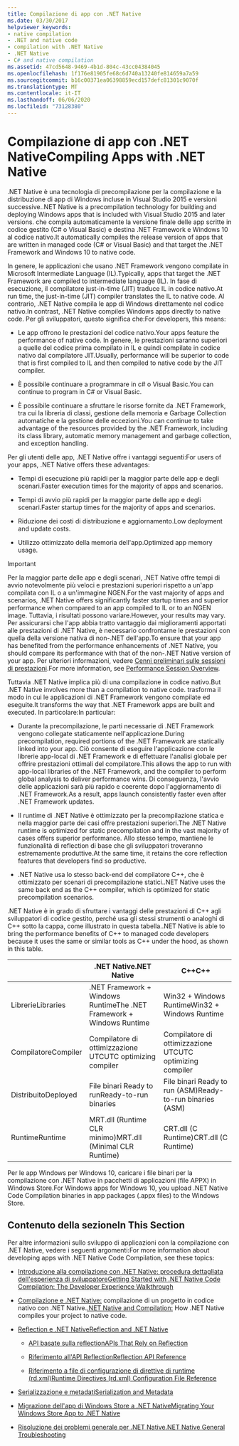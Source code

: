 ```yaml
---
title: Compilazione di app con .NET Native
ms.date: 03/30/2017
helpviewer_keywords:
- native compilation
- .NET and native code
- compilation with .NET Native
- .NET Native
- C# and native compilation
ms.assetid: 47cd5648-9469-4b1d-804c-43cc04384045
ms.openlocfilehash: 1f176e81905fe68c6d740a13240fe814659a7a59
ms.sourcegitcommit: b16c00371ea06398859ecd157defc81301c9070f
ms.translationtype: MT
ms.contentlocale: it-IT
ms.lasthandoff: 06/06/2020
ms.locfileid: "73128380"
---
```

# <a name="compiling-apps-with-net-native"></a><span data-ttu-id="d2c22-102">Compilazione di app con .NET Native</span><span class="sxs-lookup"><span data-stu-id="d2c22-102">Compiling Apps with .NET Native</span></span>

<span data-ttu-id="d2c22-103">.NET Native è una tecnologia di precompilazione per la compilazione e la distribuzione di app di Windows incluse in Visual Studio 2015 e versioni successive.</span><span class="sxs-lookup"><span data-stu-id="d2c22-103">.NET Native is a precompilation technology for building and deploying Windows apps that is included with Visual Studio 2015 and later versions.</span></span> <span data-ttu-id="d2c22-104">che compila automaticamente la versione finale delle app scritte in codice gestito (C# o Visual Basic) e destina .NET Framework e Windows 10 al codice nativo.</span><span class="sxs-lookup"><span data-stu-id="d2c22-104">It automatically compiles the release version of apps that are written in managed code (C# or Visual Basic) and that target the .NET Framework and Windows 10 to native code.</span></span>

<span data-ttu-id="d2c22-105">In genere, le applicazioni che usano .NET Framework vengono compilate in Microsoft Intermediate Language (IL).</span><span class="sxs-lookup"><span data-stu-id="d2c22-105">Typically, apps that target the .NET Framework are compiled to intermediate language (IL).</span></span> <span data-ttu-id="d2c22-106">In fase di esecuzione, il compilatore just-in-time (JIT) traduce IL in codice nativo.</span><span class="sxs-lookup"><span data-stu-id="d2c22-106">At run time, the just-in-time (JIT) compiler translates the IL to native code.</span></span> <span data-ttu-id="d2c22-107">Al contrario, .NET Native compila le app di Windows direttamente nel codice nativo.</span><span class="sxs-lookup"><span data-stu-id="d2c22-107">In contrast, .NET Native compiles Windows apps directly to native code.</span></span> <span data-ttu-id="d2c22-108">Per gli sviluppatori, questo significa che:</span><span class="sxs-lookup"><span data-stu-id="d2c22-108">For developers, this means:</span></span>

- <span data-ttu-id="d2c22-109">Le app offrono le prestazioni del codice nativo.</span><span class="sxs-lookup"><span data-stu-id="d2c22-109">Your apps feature the performance of native code.</span></span> <span data-ttu-id="d2c22-110">In genere, le prestazioni saranno superiori a quelle del codice prima compilato in IL e quindi compilate in codice nativo dal compilatore JIT.</span><span class="sxs-lookup"><span data-stu-id="d2c22-110">Usually, performance will be superior to code that is first compiled to IL and then compiled to native code by the JIT compiler.</span></span>

- <span data-ttu-id="d2c22-111">È possibile continuare a programmare in c# o Visual Basic.</span><span class="sxs-lookup"><span data-stu-id="d2c22-111">You can continue to program in C# or Visual Basic.</span></span>

- <span data-ttu-id="d2c22-112">È possibile continuare a sfruttare le risorse fornite da .NET Framework, tra cui la libreria di classi, gestione della memoria e Garbage Collection automatiche e la gestione delle eccezioni.</span><span class="sxs-lookup"><span data-stu-id="d2c22-112">You can continue to take advantage of the resources provided by the .NET Framework, including its class library, automatic memory management and garbage collection, and exception handling.</span></span>

<span data-ttu-id="d2c22-113">Per gli utenti delle app, .NET Native offre i vantaggi seguenti:</span><span class="sxs-lookup"><span data-stu-id="d2c22-113">For users of your apps, .NET Native offers these advantages:</span></span>

- <span data-ttu-id="d2c22-114">Tempi di esecuzione più rapidi per la maggior parte delle app e degli scenari.</span><span class="sxs-lookup"><span data-stu-id="d2c22-114">Faster execution times for the majority of apps and scenarios.</span></span>

- <span data-ttu-id="d2c22-115">Tempi di avvio più rapidi per la maggior parte delle app e degli scenari.</span><span class="sxs-lookup"><span data-stu-id="d2c22-115">Faster startup times for the majority of apps and scenarios.</span></span>

- <span data-ttu-id="d2c22-116">Riduzione dei costi di distribuzione e aggiornamento.</span><span class="sxs-lookup"><span data-stu-id="d2c22-116">Low deployment and update costs.</span></span>

- <span data-ttu-id="d2c22-117">Utilizzo ottimizzato della memoria dell'app.</span><span class="sxs-lookup"><span data-stu-id="d2c22-117">Optimized app memory usage.</span></span>

> [!IMPORTANT]
> <span data-ttu-id="d2c22-118">Per la maggior parte delle app e degli scenari, .NET Native offre tempi di avvio notevolmente più veloci e prestazioni superiori rispetto a un'app compilata con IL o a un'immagine NGEN.</span><span class="sxs-lookup"><span data-stu-id="d2c22-118">For the vast majority of apps and scenarios, .NET Native offers significantly faster startup times and superior performance when compared to an app compiled to IL or to an NGEN image.</span></span> <span data-ttu-id="d2c22-119">Tuttavia, i risultati possono variare.</span><span class="sxs-lookup"><span data-stu-id="d2c22-119">However, your results may vary.</span></span> <span data-ttu-id="d2c22-120">Per assicurarsi che l'app abbia tratto vantaggio dai miglioramenti apportati alle prestazioni di .NET Native, è necessario confrontarne le prestazioni con quella della versione nativa di non-.NET dell'app.</span><span class="sxs-lookup"><span data-stu-id="d2c22-120">To ensure that your app has benefited from the performance enhancements of .NET Native, you should compare its performance with that of the non-.NET Native version of your app.</span></span> <span data-ttu-id="d2c22-121">Per ulteriori informazioni, vedere [Cenni preliminari sulle sessioni di prestazioni](https://docs.microsoft.com/visualstudio/profiling/performance-session-overview).</span><span class="sxs-lookup"><span data-stu-id="d2c22-121">For more information, see [Performance Session Overview](https://docs.microsoft.com/visualstudio/profiling/performance-session-overview).</span></span>

<span data-ttu-id="d2c22-122">Tuttavia .NET Native implica più di una compilazione in codice nativo.</span><span class="sxs-lookup"><span data-stu-id="d2c22-122">But .NET Native involves more than a compilation to native code.</span></span> <span data-ttu-id="d2c22-123">trasforma il modo in cui le applicazioni di .NET Framework vengono compilate ed eseguite.</span><span class="sxs-lookup"><span data-stu-id="d2c22-123">It transforms the way that .NET Framework apps are built and executed.</span></span> <span data-ttu-id="d2c22-124">In particolare:</span><span class="sxs-lookup"><span data-stu-id="d2c22-124">In particular:</span></span>

- <span data-ttu-id="d2c22-125">Durante la precompilazione, le parti necessarie di .NET Framework vengono collegate staticamente nell'applicazione.</span><span class="sxs-lookup"><span data-stu-id="d2c22-125">During precompilation, required portions of the .NET Framework are statically linked into your app.</span></span> <span data-ttu-id="d2c22-126">Ciò consente di eseguire l'applicazione con le librerie app-local di .NET Framework e di effettuare l'analisi globale per offrire prestazioni ottimali del compilatore.</span><span class="sxs-lookup"><span data-stu-id="d2c22-126">This allows the app to run with app-local libraries of the .NET Framework, and the compiler to perform global analysis to deliver performance wins.</span></span> <span data-ttu-id="d2c22-127">Di conseguenza, l'avvio delle applicazioni sarà più rapido e coerente dopo l'aggiornamento di .NET Framework.</span><span class="sxs-lookup"><span data-stu-id="d2c22-127">As a result, apps launch consistently faster even after .NET Framework updates.</span></span>

- <span data-ttu-id="d2c22-128">Il runtime di .NET Native è ottimizzato per la precompilazione statica e nella maggior parte dei casi offre prestazioni superiori.</span><span class="sxs-lookup"><span data-stu-id="d2c22-128">The .NET Native runtime is optimized for static precompilation and in the vast majority of cases offers superior performance.</span></span> <span data-ttu-id="d2c22-129">Allo stesso tempo, mantiene le funzionalità di reflection di base che gli sviluppatori troveranno estremamente produttive.</span><span class="sxs-lookup"><span data-stu-id="d2c22-129">At the same time, it retains the core reflection features that developers find so productive.</span></span>

- <span data-ttu-id="d2c22-130">.NET Native usa lo stesso back-end del compilatore C++, che è ottimizzato per scenari di precompilazione statici.</span><span class="sxs-lookup"><span data-stu-id="d2c22-130">.NET Native uses the same back end as the C++ compiler, which is optimized for static precompilation scenarios.</span></span>

<span data-ttu-id="d2c22-131">.NET Native è in grado di sfruttare i vantaggi delle prestazioni di C++ agli sviluppatori di codice gestito, perché usa gli stessi strumenti o analoghi di C++ sotto la cappa, come illustrato in questa tabella.</span><span class="sxs-lookup"><span data-stu-id="d2c22-131">.NET Native is able to bring the performance benefits of C++ to managed code developers because it uses the same or similar tools as C++ under the hood, as shown in this table.</span></span>

||<span data-ttu-id="d2c22-132">.NET Native</span><span class="sxs-lookup"><span data-stu-id="d2c22-132">.NET Native</span></span>|<span data-ttu-id="d2c22-133">C++</span><span class="sxs-lookup"><span data-stu-id="d2c22-133">C++</span></span>|
|-|----------------------------------------------------------------|-----------|
|<span data-ttu-id="d2c22-134">Librerie</span><span class="sxs-lookup"><span data-stu-id="d2c22-134">Libraries</span></span>|<span data-ttu-id="d2c22-135">.NET Framework + Windows Runtime</span><span class="sxs-lookup"><span data-stu-id="d2c22-135">The .NET Framework + Windows Runtime</span></span>|<span data-ttu-id="d2c22-136">Win32 + Windows Runtime</span><span class="sxs-lookup"><span data-stu-id="d2c22-136">Win32 + Windows Runtime</span></span>|
|<span data-ttu-id="d2c22-137">Compilatore</span><span class="sxs-lookup"><span data-stu-id="d2c22-137">Compiler</span></span>|<span data-ttu-id="d2c22-138">Compilatore di ottimizzazione UTC</span><span class="sxs-lookup"><span data-stu-id="d2c22-138">UTC optimizing compiler</span></span>|<span data-ttu-id="d2c22-139">Compilatore di ottimizzazione UTC</span><span class="sxs-lookup"><span data-stu-id="d2c22-139">UTC optimizing compiler</span></span>|
|<span data-ttu-id="d2c22-140">Distribuito</span><span class="sxs-lookup"><span data-stu-id="d2c22-140">Deployed</span></span>|<span data-ttu-id="d2c22-141">File binari Ready to run</span><span class="sxs-lookup"><span data-stu-id="d2c22-141">Ready-to-run binaries</span></span>|<span data-ttu-id="d2c22-142">File binari Ready to run (ASM)</span><span class="sxs-lookup"><span data-stu-id="d2c22-142">Ready-to-run binaries (ASM)</span></span>|
|<span data-ttu-id="d2c22-143">Runtime</span><span class="sxs-lookup"><span data-stu-id="d2c22-143">Runtime</span></span>|<span data-ttu-id="d2c22-144">MRT.dll (Runtime CLR minimo)</span><span class="sxs-lookup"><span data-stu-id="d2c22-144">MRT.dll (Minimal CLR Runtime)</span></span>|<span data-ttu-id="d2c22-145">CRT.dll (C Runtime)</span><span class="sxs-lookup"><span data-stu-id="d2c22-145">CRT.dll (C Runtime)</span></span>|

<span data-ttu-id="d2c22-146">Per le app Windows per Windows 10, caricare i file binari per la compilazione con .NET Native in pacchetti di applicazioni (file APPX) in Windows Store.</span><span class="sxs-lookup"><span data-stu-id="d2c22-146">For Windows apps for Windows 10, you upload .NET Native Code Compilation binaries in app packages (.appx files) to the Windows Store.</span></span>

## <a name="in-this-section"></a><span data-ttu-id="d2c22-147">Contenuto della sezione</span><span class="sxs-lookup"><span data-stu-id="d2c22-147">In This Section</span></span>

<span data-ttu-id="d2c22-148">Per altre informazioni sullo sviluppo di applicazioni con la compilazione con .NET Native, vedere i seguenti argomenti:</span><span class="sxs-lookup"><span data-stu-id="d2c22-148">For more information about developing apps with .NET Native Code Compilation, see these topics:</span></span>

- [<span data-ttu-id="d2c22-149">Introduzione alla compilazione con .NET Native: procedura dettagliata dell'esperienza di sviluppatore</span><span class="sxs-lookup"><span data-stu-id="d2c22-149">Getting Started with .NET Native Code Compilation: The Developer Experience Walkthrough</span></span>](getting-started-with-net-native.md)

- <span data-ttu-id="d2c22-150">[Compilazione e .NET Native:](net-native-and-compilation.md) compilazione di un progetto in codice nativo con .NET Native.</span><span class="sxs-lookup"><span data-stu-id="d2c22-150">[.NET Native and Compilation:](net-native-and-compilation.md) How .NET Native compiles your project to native code.</span></span>

- [<span data-ttu-id="d2c22-151">Reflection e .NET Native</span><span class="sxs-lookup"><span data-stu-id="d2c22-151">Reflection and .NET Native</span></span>](reflection-and-net-native.md)

  - [<span data-ttu-id="d2c22-152">API basate sulla reflection</span><span class="sxs-lookup"><span data-stu-id="d2c22-152">APIs That Rely on Reflection</span></span>](apis-that-rely-on-reflection.md)

  - [<span data-ttu-id="d2c22-153">Riferimento all'API Reflection</span><span class="sxs-lookup"><span data-stu-id="d2c22-153">Reflection API Reference</span></span>](net-native-reflection-api-reference.md)

  - [<span data-ttu-id="d2c22-154">Riferimento a file di configurazione di direttive di runtime (rd.xml)</span><span class="sxs-lookup"><span data-stu-id="d2c22-154">Runtime Directives (rd.xml) Configuration File Reference</span></span>](runtime-directives-rd-xml-configuration-file-reference.md)

- [<span data-ttu-id="d2c22-155">Serializzazione e metadati</span><span class="sxs-lookup"><span data-stu-id="d2c22-155">Serialization and Metadata</span></span>](serialization-and-metadata.md)

- [<span data-ttu-id="d2c22-156">Migrazione dell'app di Windows Store a .NET Native</span><span class="sxs-lookup"><span data-stu-id="d2c22-156">Migrating Your Windows Store App to .NET Native</span></span>](migrating-your-windows-store-app-to-net-native.md)

- [<span data-ttu-id="d2c22-157">Risoluzione dei problemi generale per .NET Native</span><span class="sxs-lookup"><span data-stu-id="d2c22-157">.NET Native General Troubleshooting</span></span>](net-native-general-troubleshooting.md)
